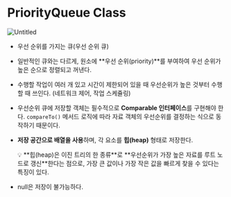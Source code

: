 # PriorityQueue Class

![Untitled](/images/PriorityQueue%20Class/Untitled.png)

- 우선 순위를 가지는 큐(우선 순위 큐)
- 일반적인 큐와는 다르게, 원소에 **우선 순위(priority)**를 부여하여 우선 순위가 높은 순으로 정렬되고 꺼낸다.
- 수행할 작업이 여러 개 있고 시간이 제한되어 있을 때 우선순위가 높은 것부터 수행할 때 쓰인다. (네트워크 제어, 작업 스케쥴링)
- 우선순위 큐에 저장할 객체는 필수적으로 **Comparable 인터페이스**를 구현해야 한다. `compareTo()` 메서드 로직에 따라 자료 객체의 우선순위를 결정하는 식으로 동작하기 때문이다.
- **저장 공간으로 배열을 사용**하며, 각 요소를 **힙(heap)** 형태로 저장한다.
    
    <aside>
    💡 **힙(heap)은 이진 트리의 한 종류**로 **우선순위가 가장 높은 자료를 루트 노드로 갱신**한다는 점으로, 가장 큰 값이나 가장 작은 값을 빠르게 찾을 수 있다는 특징이 있다.
    
    </aside>
    
- null은 저장이 불가능하다.